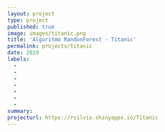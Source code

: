 ```yaml
---
layout: project
type: project
published: true
image: images/titanic.png
title: 'Algoritmo RandonForest - Titanic'
permalink: projects/titanic
date: 2019
labels:
  -  
  - 
  - 
  - 
  - 
  - 
  - 
summary: 
projecturl: https://rsilvio.shinyapps.io/Titanic
---
```


